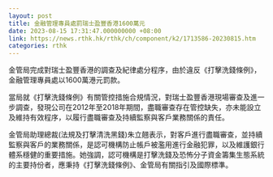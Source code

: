 ```yaml
---
layout: post
title: 金融管理專員處罰瑞士盈豐香港1600萬元
date: 2023-08-15 17:31:47.000000000 +08:00
link: https://news.rthk.hk/rthk/ch/component/k2/1713586-20230815.htm
categories: rthk
---
```


金管局完成對瑞士盈豐香港的調查及紀律處分程序，由於違反《打擊洗錢條例》，金融管理專員處以1600萬港元罰款。

當局就《打擊洗錢條例》有關管控措施合規情況，對瑞士盈豐香港現場審查及進一步調查，發現公司在2012年至2018年期間，盡職審查存在管控缺失，亦未能設立及維持有效程序，以履行盡職審查及持續監察與客戶業務關係的責任。

金管局助理總裁(法規及打擊清洗黑錢)朱立翹表示，對客戶進行盡職審查，並持續監察與客戶的業務關係，是認可機構防止帳戶被濫用進行金融犯罪，以及維護銀行體系穩健的重要措施。她強調，認可機構是打擊洗錢及恐怖分子資金籌集生態系統的主要持份者，應秉持《打擊洗錢條例》、金管局有關指引及國際標準。
